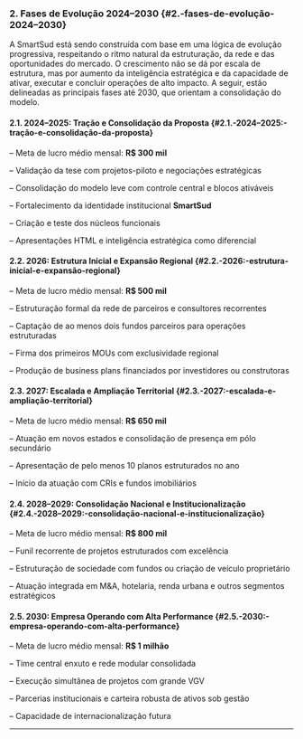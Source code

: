 ### **2\. Fases de Evolução 2024–2030** {#2.-fases-de-evolução-2024–2030}

A SmartSud está sendo construída com base em uma lógica de evolução progressiva, respeitando o ritmo natural da estruturação, da rede e das oportunidades do mercado. O crescimento não se dá por escala de estrutura, mas por aumento da inteligência estratégica e da capacidade de ativar, executar e concluir operações de alto impacto. A seguir, estão delineadas as principais fases até 2030, que orientam a consolidação do modelo.

#### **2.1. 2024–2025: Tração e Consolidação da Proposta** {#2.1.-2024–2025:-tração-e-consolidação-da-proposta}

– Meta de lucro médio mensal: **R$ 300 mil**

– Validação da tese com projetos-piloto e negociações estratégicas

– Consolidação do modelo leve com controle central e blocos ativáveis

– Fortalecimento da identidade institucional **SmartSud**

– Criação e teste dos núcleos funcionais

– Apresentações HTML e inteligência estratégica como diferencial

#### **2.2. 2026: Estrutura Inicial e Expansão Regional** {#2.2.-2026:-estrutura-inicial-e-expansão-regional}

– Meta de lucro médio mensal: **R$ 500 mil**

– Estruturação formal da rede de parceiros e consultores recorrentes

– Captação de ao menos dois fundos parceiros para operações estruturadas

– Firma dos primeiros MOUs com exclusividade regional

– Produção de business plans financiados por investidores ou construtoras

#### **2.3. 2027: Escalada e Ampliação Territorial** {#2.3.-2027:-escalada-e-ampliação-territorial}

– Meta de lucro médio mensal: **R$ 650 mil**

– Atuação em novos estados e consolidação de presença em pólo secundário

– Apresentação de pelo menos 10 planos estruturados no ano

– Início da atuação com CRIs e fundos imobiliários

#### **2.4. 2028–2029: Consolidação Nacional e Institucionalização** {#2.4.-2028–2029:-consolidação-nacional-e-institucionalização}

– Meta de lucro médio mensal: **R$ 800 mil**

– Funil recorrente de projetos estruturados com excelência

– Estruturação de sociedade com fundos ou criação de veículo proprietário

– Atuação integrada em M\&A, hotelaria, renda urbana e outros segmentos estratégicos

#### **2.5. 2030: Empresa Operando com Alta Performance** {#2.5.-2030:-empresa-operando-com-alta-performance}

– Meta de lucro médio mensal: **R$ 1 milhão**

– Time central enxuto e rede modular consolidada

– Execução simultânea de projetos com grande VGV

– Parcerias institucionais e carteira robusta de ativos sob gestão

– Capacidade de internacionalização futura

---

